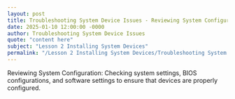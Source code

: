 ```yaml
---
layout: post
title: Troubleshooting System Device Issues - Reviewing System Configuration
date: 2025-01-10 12:00:00 -0000
author: Troubleshooting System Device Issues
quote: "content here"
subject: "Lesson 2 Installing System Devices"
permalink: "/Lesson 2 Installing System Devices/Troubleshooting System Device Issues/Troubleshooting System Device Issues - Reviewing System Configuration"
---
```


Reviewing System Configuration: Checking system settings, BIOS configurations, and software settings to ensure that devices are properly configured.
